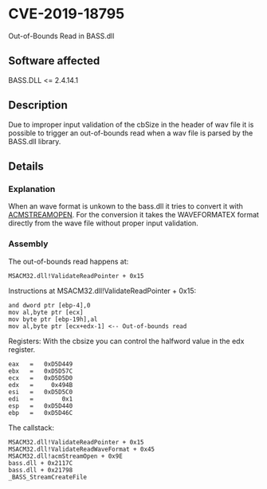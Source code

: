 # CVE-2019-18795
Out-of-Bounds Read in BASS.dll

## Software affected
BASS.DLL <= 2.4.14.1

## Description 
Due to improper input validation of the cbSize in the header of wav file it is possible to trigger an out-of-bounds read 
when a wav file is parsed by the BASS.dll library.

## Details
### Explanation
When an wave format is unkown to the bass.dll it tries to convert it with [ACMSTREAMOPEN](https://docs.microsoft.com/en-us/windows/win32/api/msacm/nf-msacm-acmstreamopen). 
For the conversion it takes the WAVEFORMATEX format directly from the wave file without proper input validation.

### Assembly 
The out-of-bounds read happens at:
```
MSACM32.dll!ValidateReadPointer + 0x15
```
Instructions at MSACM32.dll!ValidateReadPointer + 0x15:
```
and dword ptr [ebp-4],0
mov al,byte ptr [ecx]
mov byte ptr [ebp-19h],al
mov al,byte ptr [ecx+edx-1] <-- Out-of-bounds read
```
Registers:
With the cbsize you can control the halfword value in the edx register.
```
eax   =   0xD5D449
ebx   =   0xD5D57C
ecx   =   0xD5D5D0
edx   =     0x494B
esi   =   0xD5D5C0
edi   =        0x1
esp   =   0xD5D440
ebp   =   0xD5D46C
```

The callstack:
```
MSACM32.dll!ValidateReadPointer + 0x15 
MSACM32.dll!ValidateReadWaveFormat + 0x45
MSACM32.dll!acmStreamOpen + 0x9E
bass.dll + 0x2117C 
bass.dll + 0x21798 
_BASS_StreamCreateFile 
```
